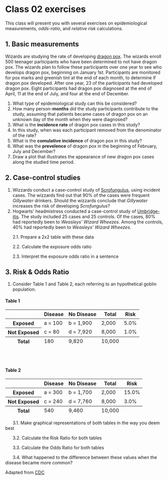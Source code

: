# Class 02 exercises

This class will present you with several exercises on epidemiological measurements, *odds-ratio*, and *relative risk* calculations.

## 1. Basic measurements

Wizards are studying the rate of developing [dragon pox](https://harrypotter.fandom.com/wiki/Dragon_Pox). The wizards enroll 500 teenager participants who have been determined to not have dragon pox. The wizards plan to follow these participants over one year to see who develops dragon pox, beginning on January 1st. Participants are monitored for pox marks and greenish tint at the end of each month, to determine if dragon pox developed. After one year, 23 of the participants had developed dragon pox. Eight participants had dragon pox diagnosed at the end of April, 11 at the end of July, and four at the end of December.

1. What type of epidemiological study can this be considered?
2. How many person-**months** did the study participants contribute to the study, assuming that patients became cases of dragon pox on an unknown day of the month when they were diagnosed?
3. What is the **incidence rate** of dragon pox cases in this study?
4. In this study, when was each participant removed from the denominator of the rate?
5. What is the **comulative incidence** of dragon pox in this study?
6. What was the **prevelence** of dragon pox in the beginning of February, July and December?
7. Draw a plot that illustrates the appearance of new dragon pox cases along the studied time period.


## 2. Case-control studies

1. Wizzards conduct a case-control study of [Scrofungulus](https://harrypotter.fandom.com/wiki/Scrofungulus), using incident cases. The wizzards find out that 90% of the cases were frequent *Gillywater* drinkers. Should the wizzards conclude that *Gillywater* increases the risk of developing *Scrofungulus*?
2. Hogwarts' headmistress conducted a case-control study of [Umbridge-itis](https://harrypotter.fandom.com/wiki/Umbridge-itis). The study included 25 cases and 25 controls. Of the cases, 80% had reportedly been to *Weasleys' Wizard Wheezes*. Among the controls, 40% had reportedly been to *Weasleys' Wizard Wheezes*. 

&nbsp;&nbsp;&nbsp;&nbsp;&nbsp;&nbsp;2.1. Prepare a 2x2 table with these data

&nbsp;&nbsp;&nbsp;&nbsp;&nbsp;&nbsp;2.2. Calculate the exposure odds ratio

&nbsp;&nbsp;&nbsp;&nbsp;&nbsp;&nbsp;2.3. Interpret the exposure odds ratio in a sentence


## 3. Risk & Odds Ratio

1. Consider Table 1 and Table 2, each referring to an hypothetical goblin population.

#### Table 1

<table>
<tr>
<td><!-- --></td>
<th scope="col">Disease</th>
<th scope="col">No Disease</th>
<th scope="col">Total</th>
<th scope="col">Risk</th>
</tr>
<tfoot class="noBold" id="Table2by2">
<tr>
<th scope="row">Total</th>
<td>180</td>
<td>9,820</td>
<td>10,000</td>
<td><!-- --></td>
</tr>
</tfoot>
<tbody class="noBold" id="Table2by2">
<tr>
<th scope="row">Exposed</th>
<td>a = 100</td>
<td>b = 1,900</td>
<td>2,000</td>
<td>5.0%</td>
</tr>
<tr>
<th scope="row">Not Exposed</th>
<td>c = 80</td>
<td>d = 7,920</td>
<td>8,000</td>
<td>1.0%</td>
</tr>
</tbody>
</table>

<br>
<br>

#### Table 2

<table>
<tr>
<td><!-- --></td>
<th scope="col">Disease</th>
<th scope="col">No Disease</th>
<th scope="col">Total</th>
<th scope="col">Risk</th>
</tr>
<tfoot class="noBold" id="Table2by2">
<tr>
<th scope="row">Total</th>
<td>540</td>
<td>9,460</td>
<td>10,000</td>
<td><!-- --></td>
</tr>
</tfoot>
<tbody class="noBold" id="Table2by2">
<tr>
<th scope="row">Exposed</th>
<td>a = 300</td>
<td>b = 1,700</td>
<td>2,000</td>
<td>15.0%</td>
</tr>
<tr>
<th scope="row">Not Exposed</th>
<td>c = 240</td>
<td>d = 7,760</td>
<td>8,000</td>
<td>3.0%</td>
</tr>
</tbody>
</table>


&nbsp;&nbsp;&nbsp;&nbsp;&nbsp;&nbsp;3.1. Make graphical representations of both tables in the way you deem best

&nbsp;&nbsp;&nbsp;&nbsp;&nbsp;&nbsp;3.2. Calculate the Risk Ratio for both tables

&nbsp;&nbsp;&nbsp;&nbsp;&nbsp;&nbsp;3.3. Calculate the Odds Ratio for both tables

&nbsp;&nbsp;&nbsp;&nbsp;&nbsp;&nbsp;3.4. What happened to the difference between these values when the disease became more common?


Adapted from [CDC](https://www.cdc.gov/csels/dsepd/ss1978/lesson3/section5.html)

